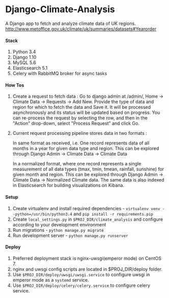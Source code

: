 # Django-Climate-Analysis

 A Django app to fetch and analyze climate data of UK regions. http://www.metoffice.gov.uk/climate/uk/summaries/datasets#Yearorder 

#### Stack
 1. Python 3.4
 2. Django 1.10
 3. MySQL 5.6
 4. Elasticsearch 5.1
 6. Celery with RabbitMQ broker for async tasks

#### How Tos
 1. Create a request to fetch data : Go to django admin at <host>/admin/, Home -> Climate Data -> Requests -> Add New. Provide the type of data and region for which to fetch the data and Save it. It will be processed asynchronously and its status will be updated based on progress. You can re-process the request by selecting the row, and then in the "Action" drop-down, select "Process Request" and click Go.

 2. Current request processing pipeline stores data in two formats :
    
    In same format as received, i.e. One record represents data of all months in a year for given data type and region. This can be explored through Django Admin -> Climate Data -> Climate Data
    
    In a normalized format, where one record represents a single measurement of all data types (tmax, tmin, tmean, rainfall, sunshine) for given month and region. This can be explored through Django Admin -> Climate Data -> Normalized Climate data. The same data is also indexed in Elasticsearch for building visualizations on Kibana.

#### Setup

 1. Create virtualenv and install required dependencies - `virtualenv venv --python=/usr/bin/python3.4` and `pip install -r requirements.pip`
 2. Create `local_settings.py` in `$PROJ_DIR/climate_analysis` and configure according to your development environment
 3. Run migrations - `python manage.py migrate`
 4. Run development server - `python manage.py runserver`

#### Deploy

 1. Preferred deployment stack is nginx-uwsgi(emperor mode) on CentOS 7.
 2. nginx and uwsgi config scripts are located in $PROJ_DIR/deploy folder.
 3. Use `$PROJ_DIR/deploy/uwsgi/uwsgi.service` to configure uwsgi in emperor mode as a `systemd` service.
 4. Use `$PROJ_DIR/deploy/celery/celery.service` to configure celery service.
